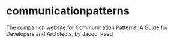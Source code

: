 # communicationpatterns
The companion website for Communication Patterns: A Guide for Developers and Architects, by Jacqui Read
